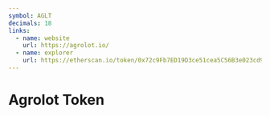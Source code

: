 ```yaml
---
symbol: AGLT
decimals: 18
links:
  - name: website
    url: https://agrolot.io/
  - name: explorer
    url: https://etherscan.io/token/0x72c9Fb7ED19D3ce51cea5C56B3e023cd918baaDf
---
```


# Agrolot Token
